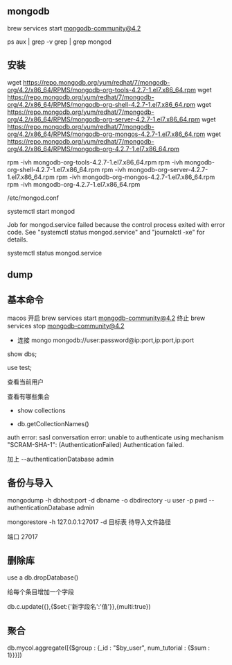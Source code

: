 ## mongodb

brew services start mongodb-community@4.2

ps aux | grep -v grep | grep mongod


## 安装

wget https://repo.mongodb.org/yum/redhat/7/mongodb-org/4.2/x86_64/RPMS/mongodb-org-tools-4.2.7-1.el7.x86_64.rpm
wget https://repo.mongodb.org/yum/redhat/7/mongodb-org/4.2/x86_64/RPMS/mongodb-org-shell-4.2.7-1.el7.x86_64.rpm
wget https://repo.mongodb.org/yum/redhat/7/mongodb-org/4.2/x86_64/RPMS/mongodb-org-server-4.2.7-1.el7.x86_64.rpm
wget https://repo.mongodb.org/yum/redhat/7/mongodb-org/4.2/x86_64/RPMS/mongodb-org-mongos-4.2.7-1.el7.x86_64.rpm
wget https://repo.mongodb.org/yum/redhat/7/mongodb-org/4.2/x86_64/RPMS/mongodb-org-4.2.7-1.el7.x86_64.rpm


rpm -ivh mongodb-org-tools-4.2.7-1.el7.x86_64.rpm
rpm -ivh mongodb-org-shell-4.2.7-1.el7.x86_64.rpm
rpm -ivh mongodb-org-server-4.2.7-1.el7.x86_64.rpm
rpm -ivh mongodb-org-mongos-4.2.7-1.el7.x86_64.rpm
rpm -ivh mongodb-org-4.2.7-1.el7.x86_64.rpm


 /etc/mongod.conf

 systemctl start mongod


 Job for mongod.service failed because the control process exited with error code. See "systemctl status mongod.service" and "journalctl -xe" for details.


 systemctl status mongod.service

## dump


## 基本命令

macos 开启
brew services start mongodb-community@4.2
终止
brew services stop mongodb-community@4.2


- 连接   mongo mongodb://user:password@ip:port,ip:port,ip:port

show dbs;

use test;

查看当前用户

查看有哪些集合

- show collections

- db.getCollectionNames()

auth error: sasl conversation error: unable to authenticate using mechanism "SCRAM-SHA-1": (AuthenticationFailed) Authentication failed.

加上 --authenticationDatabase admin


## 备份与导入

mongodump -h dbhost:port -d dbname -o dbdirectory -u user -p pwd --authenticationDatabase admin

mongorestore -h 127.0.0.1:27017 -d 目标表 待导入文件路径 

端口 27017

## 删除库

use a
db.dropDatabase()

给每个条目增加一个字段

db.c.update({},{$set:{'新字段名':'值'}},{multi:true})

## 聚合

db.mycol.aggregate([{$group : {_id : "$by_user", num_tutorial : {$sum : 1}}}])